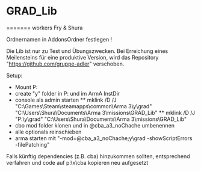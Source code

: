 # GRAD_Lib
=======
workers Fry & Shura

Ordnernamen in AddonsOrdner festlegen !


Die Lib ist nur zu Test und Übungszwecken.
Bei Erreichung eines Meilensteins für eine produktive Version, wird das
Repository "https://github.com/gruppe-adler" verschoben.


Setup:
* Mount P:
* create "y" folder in P: und im ArmA InstDir
* console als admin starten
** mklink /D /J "C:\Games\Steam\steamapps\common\Arma 3\y\grad" "C:\Users\Shura\Documents\Arma 3\missions\GRAD_Lib"
** mklink /D /J "P:\y\grad" "C:\Users\Shura\Documents\Arma 3\missions\GRAD_Lib"
* cbo mod folder klonen und in @cba_a3_noChache umbenennen
* alle optionals reinschieben
* arma starten mit "-mod=@cba_a3_noChache;y\grad -showScriptErrors
-filePatching"

Falls künftig dependencies (z.B. cba) hinzukommen sollten, entsprechend verfahren und code auf p:\x\cba kopieren
neu aufgesetzt
